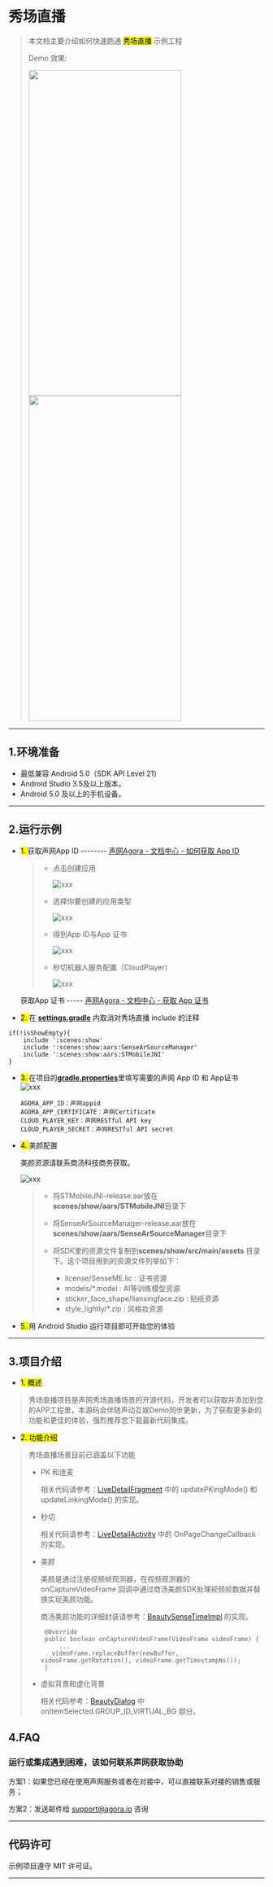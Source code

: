 # 秀场直播

> 本文档主要介绍如何快速跑通 <mark>秀场直播</mark> 示例工程
> 
> Demo 效果:
> 
> <img src="https://accktvpic.oss-cn-beijing.aliyuncs.com/pic/github_readme/ent-full/showRoom_1.png" width="300" height="640"><img src="https://accktvpic.oss-cn-beijing.aliyuncs.com/pic/github_readme/ent-full/showRoom_2.png" width="300" height="640">
---

## 1.环境准备

- 最低兼容 Android 5.0（SDK API Level 21）
- Android Studio 3.5及以上版本。
- Android 5.0 及以上的手机设备。

---

## 2.运行示例

- <mark>1. </mark> 获取声网App ID -------- [声网Agora - 文档中心 - 如何获取 App ID](https://docs.agora.io/cn/Agora%20Platform/get_appid_token?platform=All%20Platforms#%E8%8E%B7%E5%8F%96-app-id)  
  
  > - 点击创建应用  
  >   
  >   ![xxx](image/SamplePicture2.png)  
  > 
  > - 选择你要创建的应用类型  
  >   
  >   ![xxx](image/SamplePicture3.png)  
  > 
  > - 得到App ID与App 证书  
  >   
  >   ![xxx](image/SamplePicture4.png)  
  > 
  > - 秒切机器人服务配置（CloudPlayer）
  >
  >   ![xxx](image/SamplePicture6.png)

  获取App 证书 ----- [声网Agora - 文档中心 - 获取 App 证书](https://docs.agora.io/cn/Agora%20Platform/get_appid_token?platform=All%20Platforms#%E8%8E%B7%E5%8F%96-app-%E8%AF%81%E4%B9%A6) 

- <mark>2. </mark>在 [**settings.gradle**](../../settings.gradle) 内取消对秀场直播 include 的注释
~~~
if(!isShowEmpty){
    include ':scenes:show'
    include ':scenes:show:aars:SenseArSourceManager'
    include ':scenes:show:aars:STMobileJNI'
}
~~~

- <mark>3. </mark> 在项目的[**gradle.properties**](../../gradle.properties)里填写需要的声网 App ID 和 App证书  
  ![xxx](image/SamplePicture1.png)  
  
  ```texag-0-1gpap96h0ag-1-1gpap96h0ag-0-1gpap96h0ag-1-1gpap96h0ag-0-1gpap96h0ag-1-1gpap96h0ag-0-1gpap96h0ag-1-1gpap96h0ag-0-1gpap96h0ag-1-1gpap96h0
  AGORA_APP_ID：声网appid  
  AGORA_APP_CERTIFICATE：声网Certificate 
  CLOUD_PLAYER_KEY：声网RESTful API key
  CLOUD_PLAYER_SECRET：声网RESTful API secret
  ```

- <mark>4. </mark> 美颜配置
  
  美颜资源请联系商汤科技商务获取。
  
  ![xxx](image/SamplePicture5.png)
  
  > - 将STMobileJNI-release.aar放在**scenes/show/aars/STMobileJNI**目录下
  > 
  > - 将SenseArSourceManager-release.aar放在**scenes/show/aars/SenseArSourceManager**目录下
  > 
  > - 将SDK里的资源文件复制到**scenes/show/src/main/assets** 目录下。这个项目用到的资源文件列举如下：
  >   
  >   - license/SenseME.lic : 证书资源
  >   - models/*.model : AI等训练模型资源
  >   - sticker_face_shape/lianxingface.zip : 贴纸资源
  >   - style_lightly/*.zip : 风格妆资源

- <mark>5. </mark> 用 Android Studio 运行项目即可开始您的体验

---
## 3.项目介绍
- <mark>1. 概述</mark> 
> 秀场直播项目是声网秀场直播场景的开源代码，开发者可以获取并添加到您的APP工程里，本源码会伴随声动互娱Demo同步更新，为了获取更多新的功能和更佳的体验，强烈推荐您下载最新代码集成。
- <mark>2. 功能介绍</mark> 
> 秀场直播场景目前已涵盖以下功能
> - PK 和连麦 
> 
>   相关代码请参考：[LiveDetailFragment](src/main/java/io/agora/scene/show/LiveDetailFragment.kt) 中的 updatePKingMode() 和 updateLinkingMode() 的实现。
>
> - 秒切
>
>   相关代码请参考：[LiveDetailActivity](src/main/java/io/agora/scene/show/LiveDetailActivity.kt) 中的 OnPageChangeCallback 的实现。
> - 美颜
>
>   美颜是通过注册视频帧观测器，在视频观测器的 onCaptureVideoFrame 回调中通过商汤美颜SDK处理视频帧数据并替换实现美颜功能。
>   
>   商汤美颜功能的详细封装请参考：[BeautySenseTimeImpl](src/main/java/io/agora/scene/show/beauty/sensetime/BeautySenseTimeImpl.java) 的实现。
>   
>   ``` 
>    @Override
>    public boolean onCaptureVideoFrame(VideoFrame videoFrame) {
>        ...
>      videoFrame.replaceBuffer(newBuffer, videoFrame.getRotation(), videoFrame.getTimestampNs());
>    }
>   ```
> - 虚拟背景和虚化背景
>   
>   相关代码参考：[BeautyDialog](src/main//java//io//agora//scene//show//widget//BeautyDialog.kt) 中 onItemSelected.GROUP_ID_VIRTUAL_BG 部分。

## 4.FAQ
### 运行或集成遇到困难，该如何联系声网获取协助

方案1：如果您已经在使用声网服务或者在对接中，可以直接联系对接的销售或服务；

方案2：发送邮件给 [support@agora.io](mailto:support@agora.io) 咨询

---

## 代码许可

示例项目遵守 MIT 许可证。

---


